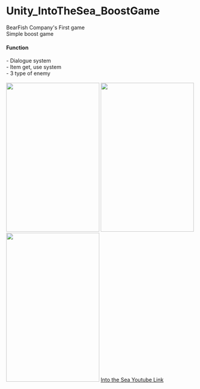 # Unity_IntoTheSea_BoostGame
BearFish Company's First game<br>
Simple boost game<br>
<H4>Function</H4>
- Dialogue system<br>
- Item get, use system<br>
- 3 type of enemy<br><br>

<img src="https://github.com/TeddyUm/Unity_IntoTheSea_BoostGame/blob/main/1676950858351.jpg" width="250" height="400">
<img src="https://github.com/TeddyUm/Unity_IntoTheSea_BoostGame/blob/main/1676951115486.jpg" width="250" height="400">
<img src="https://github.com/TeddyUm/Unity_IntoTheSea_BoostGame/blob/main/1676951153452.jpg" width="250" height="400">
<a href="https://youtu.be/K2ldM_gYuYg">Into the Sea Youtube Link</a>
